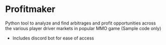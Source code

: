 # Profitmaker

Python tool to analyze and find arbitrages and profit opportunities across the various player driver markets in popular MMO game (Sample code only)

- Includes discord bot for ease of access
